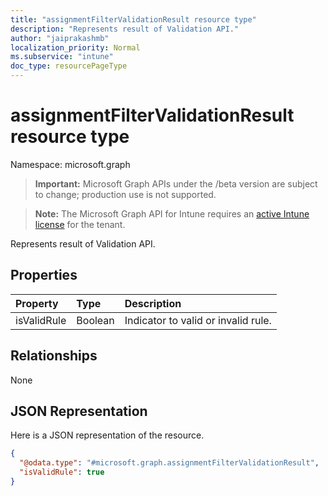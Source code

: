 ```yaml
---
title: "assignmentFilterValidationResult resource type"
description: "Represents result of Validation API."
author: "jaiprakashmb"
localization_priority: Normal
ms.subservice: "intune"
doc_type: resourcePageType
---
```


# assignmentFilterValidationResult resource type

Namespace: microsoft.graph
> **Important:** Microsoft Graph APIs under the /beta version are subject to change; production use is not supported.

> **Note:** The Microsoft Graph API for Intune requires an [active Intune license](https://go.microsoft.com/fwlink/?linkid=839381) for the tenant.


Represents result of Validation API.

## Properties
|Property|Type|Description|
|:---|:---|:---|
|isValidRule|Boolean|Indicator to valid or invalid rule.|

## Relationships
None

## JSON Representation
Here is a JSON representation of the resource.
<!-- {
  "blockType": "resource",
  "@odata.type": "microsoft.graph.assignmentFilterValidationResult"
}
-->
``` json
{
  "@odata.type": "#microsoft.graph.assignmentFilterValidationResult",
  "isValidRule": true
}
```
